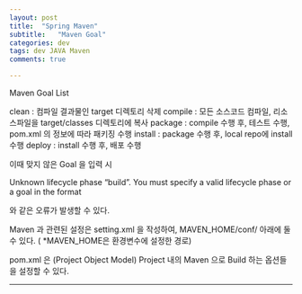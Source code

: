 ```yaml
---
layout: post
title:  "Spring Maven"
subtitle:   "Maven Goal"
categories: dev
tags: dev JAVA Maven
comments: true

---
```


Maven Goal List


clean 	: 컴파일 결과물인 target 디렉토리 삭제
compile : 모든 소스코드 컴파일, 리소스파일을 target/classes 디렉토리에 복사
package : compile 수행 후, 테스트 수행, pom.xml 의 <packaging> 정보에 따라 패키징 수행
install : package 수행 후, local repo에 install 수행
deploy	: install 수행 후, 배포 수행


이때 맞지 않은 Goal 을 입력 시 

Unknown lifecycle phase “build”. You must specify a valid lifecycle phase or a goal in the format

와 같은 오류가 발생할 수 있다.

Maven 과 관련된 설정은 
setting.xml 을 작성하여,  MAVEN_HOME/conf/ 아래에 둘 수 있다. ( *MAVEN_HOME은 환경변수에 설정한 경로)


pom.xml 은 (Project Object Model) Project 내의 Maven 으로 Build 하는 옵션들을 설정할 수 있다.

<script src="https://gist.github.com/eGov pom.js"> </script>


---

